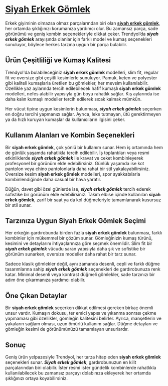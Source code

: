 # [Siyah Erkek Gömlek](https://bit.ly/siyaherkekgomlek)

Erkek giyiminin olmazsa olmaz parçalarından biri olan [**siyah erkek gömlek**](https://bit.ly/siyaherkekgomlek), her ortamda şıklığınızı korumanıza yardımcı olur. Bu zamansız parça, sade görünümü ve geniş kombin seçenekleriyle dikkat çeker. Trendyol’da **_siyah erkek gömlek_** arayışında olanlar için farklı model ve kumaş seçenekleri sunuluyor, böylece herkes tarzına uygun bir parça bulabilir.

## Ürün Çeşitliliği ve Kumaş Kalitesi

Trendyol'da bulabileceğiniz **siyah erkek gömlek** modelleri, slim fit, regular fit ve oversize gibi çeşitli kesimlerle sunuluyor. Pamuk, keten ve polyester gibi kaliteli kumaşlarla üretilen bu gömlekler, her mevsim kullanılabilir. Özellikle yaz aylarında tercih edilebilecek hafif kumaşlı **siyah erkek gömlek** modelleri, nefes alabilir yapısıyla gün boyu rahatlık sağlar. Kış aylarında ise daha kalın kumaşlı modeller tercih edilerek sıcak kalmak mümkün.

Her vücut tipine uygun kesimlerin bulunması, **_siyah erkek gömlek_** seçerken en doğru tercihi yapmanızı sağlar. Ayrıca, leke tutmayan, ütü gerektirmeyen ya da hızlı kuruyan kumaşlar da kullanıcıların ilgisini çeker.

## Kullanım Alanları ve Kombin Seçenekleri

Bir **siyah erkek gömlek**, çok yönlü bir kullanım sunar. Hem iş ortamında hem de günlük yaşamda rahatlıkla tercih edilebilir. İş toplantıları veya resmi etkinliklerde **_siyah erkek gömlek_** ile kravat ve ceket kombinleyerek profesyonel bir görünüm elde edebilirsiniz. Günlük yaşamda ise kot pantolon veya chino pantolonlarla daha rahat bir stil yakalayabilirsiniz. Oversize kesim **siyah erkek gömlek** modelleri, spor ayakkabılarla kombinlendiğinde daha casual bir hava yaratır.

  Düğün, davet gibi özel günlerde ise, **_siyah erkek gömlek_** tercih ederek sofistike bir görünüm elde edebilirsiniz. Takım elbise içinde kullanılan **siyah erkek gömlek**, zarif bir saat ya da kol düğmeleriyle tamamlanarak kusursuz bir stil sunar.

## Tarzınıza Uygun Siyah Erkek Gömlek Seçimi

Her erkeğin gardırobunda birden fazla **siyah erkek gömlek** bulunması, farklı kombinler için mükemmel bir çözüm sunar. Gömleğinizin kumaş türünü, kesimini ve detaylarını ihtiyaçlarınıza göre seçmek önemlidir. Slim fit bir **_siyah erkek gömlek_** vücudu saran yapısıyla daha şık ve sofistike bir görünüm sunarken, oversize modeller daha rahat bir tarz sunar.

  Sadece klasik gömlekler değil, aynı zamanda desenli, cepli ve farklı düğme tasarımlarına sahip **_siyah erkek gömlek_** seçenekleri de gardırobunuza renk katar. Minimal desenli veya kontrast düğmeli gömlekler, sade tarzınızı bir adım öne çıkarmanıza yardımcı olabilir.

## Öne Çıkan Detaylar

Bir **siyah erkek gömlek** seçerken dikkat edilmesi gereken birkaç önemli unsur vardır. Kumaşın dokusu, ter emici yapısı ve yıkanma sonrası çekme yapmaması gibi özellikler, gömleğin kalitesini belirler. Ayrıca, manşetlerin ve yakaların sağlam olması, uzun ömürlü kullanım sağlar. Düğme detayları ve gömleğin kesimi de görünümünüzü tamamlayan unsurlardır.

## Sonuç

Geniş ürün yelpazesiyle Trendyol, her tarza hitap eden **siyah erkek gömlek** seçenekleri sunar. **_Siyah erkek gömlek_**, gardırobunuzun en kilit parçalarından biri olabilir. İster resmi ister gündelik kombinlerde rahatlıkla kullanılabilecek bu zamansız parçayı dolabınıza ekleyerek her ortamda şıklığınızı ortaya koyabilirsiniz.
